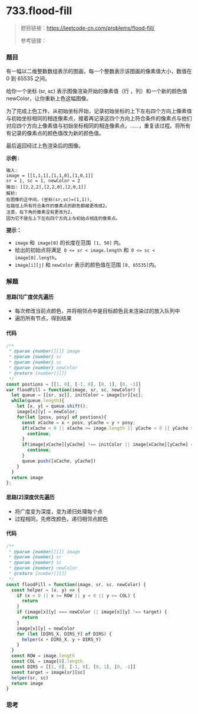 # 733.flood-fill

> 题目链接：https://leetcode-cn.com/problems/flood-fill/
>
> 参考链接：
>

### 题目

有一幅以二维整数数组表示的图画，每一个整数表示该图画的像素值大小，数值在 0 到 65535 之间。

给你一个坐标 (sr, sc) 表示图像渲染开始的像素值（行 ，列）和一个新的颜色值 newColor，让你重新上色这幅图像。

为了完成上色工作，从初始坐标开始，记录初始坐标的上下左右四个方向上像素值与初始坐标相同的相连像素点，接着再记录这四个方向上符合条件的像素点与他们对应四个方向上像素值与初始坐标相同的相连像素点，……，重复该过程。将所有有记录的像素点的颜色值改为新的颜色值。

最后返回经过上色渲染后的图像。

**示例 :**

```
输入: 
image = [[1,1,1],[1,1,0],[1,0,1]]
sr = 1, sc = 1, newColor = 2
输出: [[2,2,2],[2,2,0],[2,0,1]]
解析: 
在图像的正中间，(坐标(sr,sc)=(1,1)),
在路径上所有符合条件的像素点的颜色都被更改成2。
注意，右下角的像素没有更改为2，
因为它不是在上下左右四个方向上与初始点相连的像素点。
```

**提示：**

* `image` 和` image[0]` 的长度在范围` [1, 50]` 内。
* 给出的初始点将满足` 0 <= sr < image.length` 和` 0 <= sc < image[0].length`。
* `image[i][j]` 和 `newColor` 表示的颜色值在范围 `[0, 65535]`内。



### 解题

#### 思路[1]广度优先遍历

* 每次修改当前点颜色，并将相邻点中是目标颜色且未渲染过的放入队列中
* 遍历所有节点，得到结果

#### 代码

```javascript
/**
 * @param {number[][]} image
 * @param {number} sr
 * @param {number} sc
 * @param {number} newColor
 * @return {number[][]}
 */
const postions = [[1, 0], [-1, 0], [0, 1], [0, -1]]
var floodFill = function(image, sr, sc, newColor) {
  let queue = [[sr, sc]], initColor = image[sr][sc];
  while(queue.length){
    let [x, y] = queue.shift();
    image[x][y] = newColor;
    for(let [posx, posy] of postions){
      const xCache = x + posx, yCache = y + posy;
      if(xCache < 0 || xCache >= image.length || yCache < 0 || yCache >= image[0].length) {
        continue;
      }
      if(image[xCache][yCache] !== initColor || image[xCache][yCache] === newColor){
        continue;
      }
      queue.push([xCache, yCache])
    }
  }
  return image
};
```

#### 思路[2]深度优先遍历

* 将广度变为深度，变为递归处理每个点
* 过程相同，先修改颜色，递归相邻点颜色

#### 代码

```javascript
/**
 * @param {number[][]} image
 * @param {number} sr
 * @param {number} sc
 * @param {number} newColor
 * @return {number[][]}
 */
const floodFill = function(image, sr, sc, newColor) {
  const helper = (x, y) => {
    if (x < 0 || x >= ROW || y < 0 || y >= COL) {
      return
    }
    if (image[x][y] === newColor || image[x][y] !== target) {
      return
    }
    image[x][y] = newColor
    for (let [DIRS_X, DIRS_Y] of DIRS) {
      helper(x + DIRS_X, y + DIRS_Y)
    }
  }
  const ROW = image.length
  const COL = image[0].length
  const DIRS = [[1, 0], [-1, 0], [0, 1], [0, -1]]
  const target = image[sr][sc]
  helper(sr, sc)
  return image
}
```



### 思考